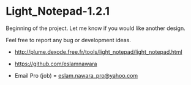 # Light_Notepad-1.2.1

Beginning of the project. Let me know if you would like another design.

Feel free to report any bug or development ideas.

- http://plume.dexode.free.fr/tools/light_notepad/light_notepad.html

- https://github.com/eslamnawara

- Email Pro (job) = eslam.nawara_pro@yahoo.com
